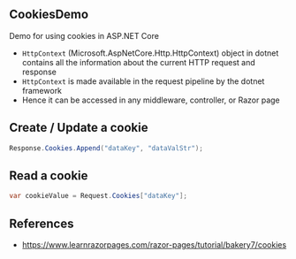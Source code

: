 ## CookiesDemo
Demo for using cookies in ASP.NET Core

* `HttpContext` (Microsoft.AspNetCore.Http.HttpContext) object in dotnet contains all the information about the current HTTP request and response
* `HttpContext` is made available in the request pipeline by the dotnet framework
* Hence it can be accessed in any middleware, controller, or Razor page

## Create / Update a cookie

```cs
Response.Cookies.Append("dataKey", "dataValStr");
```

## Read a cookie
```cs
var cookieValue = Request.Cookies["dataKey"];
```

## References
* https://www.learnrazorpages.com/razor-pages/tutorial/bakery7/cookies 
